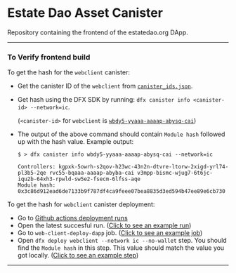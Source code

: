 # Estate Dao Asset Canister

Repository containing the frontend of the estatedao.org DApp.

---

### To Verify frontend build

To get the hash for the `webclient` canister:

- Get the canister ID of the `webclient` from [`canister_ids.json`](https://github.com/estate-dao/estate-nft-marketplace/blob/main/canister_ids.json).
- Get hash using the DFX SDK by running: `dfx canister info <canister-id> --network=ic`.

  (`<canister-id>` for `webclient` is [`wbdy5-yyaaa-aaaap-abysq-cai`](https://github.com/Estate-DAO/estate-nft-marketplace/blob/main/canister_ids.json))

- The output of the above command should contain `Module hash` followed up with the hash value. Example output:

  ```
  $ > dfx canister info wbdy5-yyaaa-aaaap-abysq-cai --network=ic

  Controllers: kgpxk-5owrh-s2qov-h23wc-43n2n-dtvre-ltorw-2xigd-yrl74-pl3b5-2qe rvc55-bqaaa-aaaap-abyba-cai v3mpp-bismc-wjug7-6t6jc-iqu2b-64xh3-rpwld-sw5e2-fsecm-6lfss-aqe
  Module hash: 0x3c86d912ead6de7133b9f787df4ca9feee07bea8835d3ed594b47ee89e6cb730
  ```

To get the hash for `webclient` canister deployment:

- Go to [Github actions deployment runs](https://github.com/Estate-DAO/estate-nft-marketplace/blob/main/.github/workflows/webclient-deploy.yml)
- Open the latest succesful run. ([Click to see an example run](https://github.com/Estate-DAO/estate-nft-marketplace/actions/runs/8388592221/))
- Go to `web-client-deploy-dapp` job. ([Click to see an example job](https://github.com/Estate-DAO/estate-nft-marketplace/actions/runs/8388592221/job/22973101835))
- Open `dfx deploy webclient --network ic --no-wallet` step. You should find the `Module hash` in this step. This value should match the value you got locally. ([Click to see an example step](https://github.com/Estate-DAO/estate-nft-marketplace/actions/runs/8388592221/job/22973101835#step:9:11))

---
